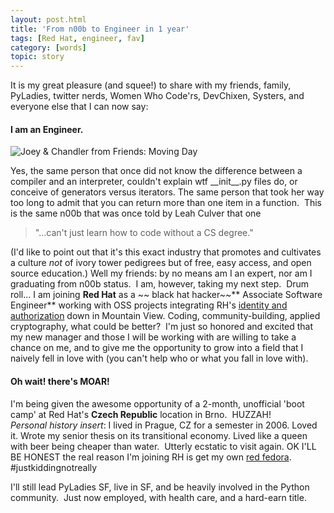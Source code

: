```yaml
---
layout: post.html
title: 'From n00b to Engineer in 1 year'
tags: [Red Hat, engineer, fav]
category: [words]
topic: story
---
```


It is my great pleasure (and squee!) to share with my friends, family, PyLadies, twitter nerds, Women Who Code'rs, DevChixen, Systers, and everyone else that I can now say: 

#### I am an Engineer.

<img class="displayed" src="{{ get_asset('images/noob-to-engineer/Joey_Chandler.gif') }}" title="Joey & Chandler from Friends: Moving Day" alt="Joey & Chandler from Friends: Moving Day"/>

Yes, the same person that once did not know the difference between a compiler and an interpreter, couldn't explain wtf \_\_init\_\_.py files do, or conceive of generators versus iterators. The same person that took her way too long to admit that you can return more than one item in a function.  This is the same n00b that was once told by Leah Culver that one

> "...can't just learn how to code without a CS degree."

(I'd like to point out that it's this exact industry that promotes and cultivates a culture *not* of ivory tower pedigrees but of free, easy access, and open source education.) Well my friends: by no means am I an expert, nor am I graduating from n00b status.  I am, however, taking my next step.  Drum roll... I am joining **Red Hat** as a ~~ black hat hacker~~** Associate Software Engineer** working with OSS projects integrating RH's [identity and authorization][IPA] down in Mountain View. Coding, community-building, applied cryptography, what could be better?  I'm just so honored and excited that my new manager and those I will be working with are willing to take a chance on me, and to give me the opportunity to grow into a field that I naively fell in love with (you can't help who or what you fall in love with).

#### Oh wait! there's MOAR!

I'm being given the awesome opportunity of a 2-month, unofficial 'boot camp' at Red Hat's **Czech Republic** location in Brno.  HUZZAH! *Personal* *history insert*: I lived in Prague, CZ for a semester in 2006. Loved it. Wrote my senior thesis on its transitional economy. Lived like a queen with beer being cheaper than water.  Utterly ecstatic to visit again. OK I'LL BE HONEST the real reason I'm joining RH is get my own [red fedora][fedora]. \#justkiddingnotreally

I'll still lead PyLadies SF, live in SF, and be heavily involved in the Python community.  Just now employed, with health care, and a hard-earn title.

[IPA]: http://http://freeipa.org/page/Main_Page "freeIPA"
[fedora]: http://www.networkworld.com/Google%20Subnet/redhat%20penguin.gif "Linux Penguin w fedora"
